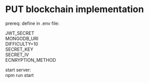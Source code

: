 # PUT blockchain implementation

prereq:
define in .env file:  

JWT_SECRET  
MONGODB_URI  
DIFFICULTY=10  
SECRET_KEY   
SECRET_IV   
ECNRYPTION_METHOD  


start server:  
npm run start
